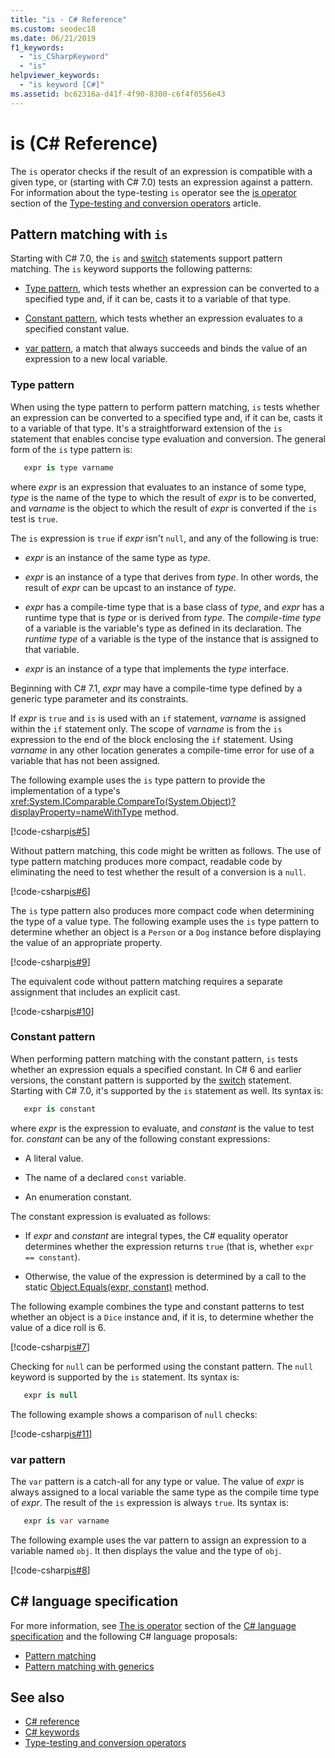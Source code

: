 ```yaml
---
title: "is - C# Reference"
ms.custom: seodec18
ms.date: 06/21/2019
f1_keywords: 
  - "is_CSharpKeyword"
  - "is"
helpviewer_keywords: 
  - "is keyword [C#]"
ms.assetid: bc62316a-d41f-4f90-8300-c6f4f0556e43
---
```

# is (C# Reference)

The `is` operator checks if the result of an expression is compatible with a given type, or (starting with C# 7.0) tests an expression against a pattern. For information about the type-testing `is` operator see the [is operator](../operators/type-testing-and-conversion-operators.md#is-operator) section of the [Type-testing and conversion operators](../operators/type-testing-and-conversion-operators.md) article.

## Pattern matching with `is`

Starting with C# 7.0, the `is` and [switch](switch.md) statements support pattern matching. The `is` keyword supports the following patterns:

- [Type pattern](#type-pattern), which tests whether an expression can be converted to a specified type and, if it can be, casts it to a variable of that type.

- [Constant pattern](#constant-pattern), which tests whether an expression evaluates to a specified constant value.

- [var pattern](#var-pattern), a match that always succeeds and binds the value of an expression to a new local variable.

### Type pattern

When using the type pattern to perform pattern matching, `is` tests whether an expression can be converted to a specified type and, if it can be, casts it to a variable of that type. It's a straightforward extension of the `is` statement that enables concise type evaluation and conversion. The general form of the `is` type pattern is:

```csharp
   expr is type varname
```

where *expr* is an expression that evaluates to an instance of some type, *type* is the name of the type to which the result of *expr* is to be converted, and *varname* is the object to which the result of *expr* is converted if the `is` test is `true`. 

The `is` expression is `true` if *expr* isn't `null`, and any of the following is true:

- *expr* is an instance of the same type as *type*.

- *expr* is an instance of a type that derives from *type*. In other words, the result of *expr* can be upcast to an instance of *type*.

- *expr* has a compile-time type that is a base class of *type*, and *expr* has a runtime type that is *type* or is derived from *type*. The *compile-time type* of a variable is the variable's type as defined in its declaration. The *runtime type* of a variable is the type of the instance that is assigned to that variable.

- *expr* is an instance of a type that implements the *type* interface.

Beginning with C# 7.1, *expr* may have a compile-time type defined by a generic type parameter and its constraints.

If *expr* is `true` and `is` is used with an `if` statement, *varname* is assigned within the `if` statement only. The scope of *varname* is from the `is` expression to the end of the block enclosing the `if` statement. Using *varname* in any other location generates a compile-time error for use of a variable that has not been assigned.

The following example uses the `is` type pattern to provide the implementation of a type's <xref:System.IComparable.CompareTo(System.Object)?displayProperty=nameWithType> method.

[!code-csharp[is#5](../../../../samples/snippets/csharp/language-reference/keywords/is/is-type-pattern5.cs#5)]

Without pattern matching, this code might be written as follows. The use of type pattern matching produces more compact, readable code by eliminating the need to test whether the result of a conversion is a `null`.  

[!code-csharp[is#6](../../../../samples/snippets/csharp/language-reference/keywords/is/is-type-pattern6.cs#6)]

The `is` type pattern also produces more compact code when determining the type of a value type. The following example uses the `is` type pattern to determine whether an object is a `Person` or a `Dog` instance before displaying the value of an appropriate property.

[!code-csharp[is#9](../../../../samples/snippets/csharp/language-reference/keywords/is/is-type-pattern9.cs#9)]

The equivalent code without pattern matching requires a separate assignment that includes an explicit cast.

[!code-csharp[is#10](../../../../samples/snippets/csharp/language-reference/keywords/is/is-type-pattern10.cs#10)]

### Constant pattern

When performing pattern matching with the constant pattern, `is` tests whether an expression equals a specified constant. In C# 6 and earlier versions, the constant pattern is supported by the [switch](switch.md) statement. Starting with C# 7.0, it's supported by the `is` statement as well. Its syntax is:

```csharp
   expr is constant
```

where *expr* is the expression to evaluate, and *constant* is the value to test for. *constant* can be any of the following constant expressions:

- A literal value.

- The name of a declared `const` variable.

- An enumeration constant.

The constant expression is evaluated as follows:

- If *expr* and *constant* are integral types, the C# equality operator determines whether the expression returns `true` (that is, whether `expr == constant`).

- Otherwise, the value of the expression is determined by a call to the static [Object.Equals(expr, constant)](xref:System.Object.Equals(System.Object,System.Object)) method.  

The following example combines the type and constant patterns to test whether an object is a `Dice` instance and, if it is, to determine whether the value of a dice roll is 6.

[!code-csharp[is#7](../../../../samples/snippets/csharp/language-reference/keywords/is/is-const-pattern7.cs#7)]

Checking for `null` can be performed using the constant pattern. The `null` keyword is supported by the `is` statement. Its syntax is:

```csharp
   expr is null
```

The following example shows a comparison of `null` checks:

[!code-csharp[is#11](../../../../samples/snippets/csharp/language-reference/keywords/is/is-const-pattern11.cs#11)]

### var pattern

The `var` pattern is a catch-all for any type or value. The value of *expr* is always assigned to a local variable the same type as the compile time type of *expr*. The result of the `is` expression is always `true`. Its syntax is:

```csharp
   expr is var varname
```

The following example uses the var pattern to assign an expression to a variable named `obj`. It then displays the value and the type of `obj`.

[!code-csharp[is#8](../../../../samples/snippets/csharp/language-reference/keywords/is/is-var-pattern8.cs#8)]

## C# language specification
  
For more information, see [The is operator](~/_csharplang/spec/expressions.md#the-is-operator) section of the [C# language specification](~/_csharplang/spec/introduction.md) and the following C# language proposals:

- [Pattern matching](~/_csharplang/proposals/csharp-7.0/pattern-matching.md)
- [Pattern matching with generics](~/_csharplang/proposals/csharp-7.1/generics-pattern-match.md)
  
## See also

- [C# reference](../index.md)
- [C# keywords](index.md)
- [Type-testing and conversion operators](../operators/type-testing-and-conversion-operators.md)
